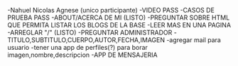 -Nahuel Nicolas Agnese (unico participante)
-VIDEO      PASS
-CASOS DE PRUEBA        PASS
-ABOUT/ACERCA DE MI (LISTO)
-PREGUNTAR SOBRE HTML QUE PERMITA LISTAR LOS BLOGS DE LA BASE 
-LEER MAS EN UNA PAGINA
-ARREGLAR "/" (LISTO)
-PREGUNTAR ADMINISTRADOR
-TITULO,SUBTITULO,CUERPO,AUTOR,FECHA,IMAGEN
-agregar mail para usuario
-tener una app de perfiles(?) para borar imagen,nombre,descripcion
-APP DE MENSAJERIA
